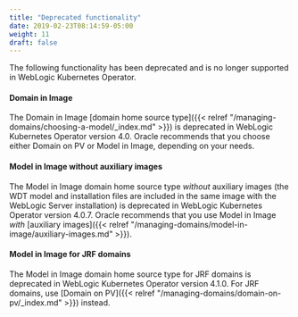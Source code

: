 ```yaml
---
title: "Deprecated functionality"
date: 2019-02-23T08:14:59-05:00
weight: 11
draft: false
---
```


The following functionality has been deprecated and is no longer supported in WebLogic Kubernetes Operator.

#### Domain in Image
The Domain in Image [domain home source type]({{< relref "/managing-domains/choosing-a-model/_index.md" >}}) is deprecated in WebLogic Kubernetes Operator version 4.0. Oracle recommends that you choose either Domain on PV or Model in Image, depending on your needs.

#### Model in Image without auxiliary images
The Model in Image domain home source type _without_ auxiliary images (the WDT model and installation files are included in the same image with the WebLogic Server installation) is deprecated in WebLogic Kubernetes Operator version 4.0.7. Oracle recommends that you use Model in Image _with_ [auxiliary images]({{< relref "/managing-domains/model-in-image/auxiliary-images.md" >}}).

#### Model in Image for JRF domains
The Model in Image domain home source type for JRF domains is deprecated in WebLogic Kubernetes Operator version 4.1.0. For JRF domains, use [Domain on PV]({{< relref "/managing-domains/domain-on-pv/_index.md" >}}) instead.

